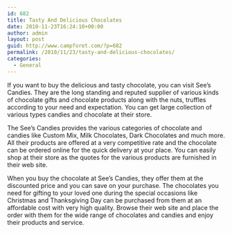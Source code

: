 ```yaml
---
id: 682
title: Tasty And Delicious Chocolates
date: 2010-11-23T16:24:10+00:00
author: admin
layout: post
guid: http://www.campforet.com/?p=682
permalink: /2010/11/23/tasty-and-delicious-chocolates/
categories:
  - General
---
```

If you want to buy the delicious and tasty chocolate, you can visit See&#8217;s Candies. They are the long standing and reputed supplier of various kinds of chocolate gifts and chocolate products along with the nuts, truffles according to your need and expectation. You can get large collection of various types candies and chocolate at their store.

The See&#8217;s Candies provides the various categories of chocolate and candies like Custom Mix, Milk Chocolates, Dark Chocolates and much more. All their products are offered at a very competitive rate and the chocolate can be ordered online for the quick delivery at your place. You can easily shop at their store as the quotes for the various products are furnished in their web site.

When you buy the chocolate at See&#8217;s Candies, they offer them at the discounted price and you can save on your purchase. The chocolates you need for gifting to your loved one during the special occasions like Christmas and Thanksgiving Day can be purchased from them at an affordable cost with very high quality. Browse their web site and place the order with them for the wide range of chocolates and candies and enjoy their products and service.